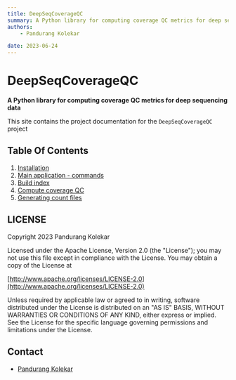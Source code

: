 ```yaml
---
title: DeepSeqCoverageQC
summary: A Python library for computing coverage QC metrics for deep sequencing data.
authors:
    - Pandurang Kolekar

date: 2023-06-24
---
```


# DeepSeqCoverageQC

__A Python library for computing coverage QC metrics for deep sequencing data__


This site contains the project documentation for the
`DeepSeqCoverageQC` project

## Table Of Contents

1. [Installation](install.md)
2. [Main application - commands](main.md)
3. [Build index](buildIndex.md)
4. [Compute coverage QC](computeCoverage.md)
5. [Generating count files](generateCounts.md)

## LICENSE

Copyright 2023 Pandurang Kolekar

Licensed under the Apache License, Version 2.0 (the "License");
you may not use this file except in compliance with the License.
You may obtain a copy of the License at

[http://www.apache.org/licenses/LICENSE-2.0](http://www.apache.org/licenses/LICENSE-2.0)

Unless required by applicable law or agreed to in writing, software
distributed under the License is distributed on an "AS IS" BASIS,
WITHOUT WARRANTIES OR CONDITIONS OF ANY KIND, either express or implied.
See the License for the specific language governing permissions and
limitations under the License.

## Contact

- [Pandurang Kolekar](mailto:pandurang.kolekar@gmail.com)